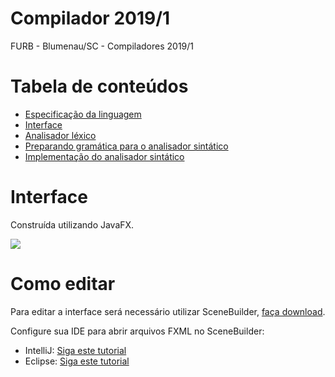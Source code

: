 # Compilador 2019/1
FURB - Blumenau/SC - Compiladores 2019/1

# Tabela de conteúdos
- [Especificação da linguagem](https://github.com/tiagoboeing/compiladores/wiki/Trabalho-1---Especifica%C3%A7%C3%A3o-dos-tokens-da-linguagem-2019.1)
- [Interface](https://github.com/tiagoboeing/compiladores/wiki/Trabalho---parte-1---Interface)
- [Analisador léxico](https://github.com/tiagoboeing/compiladores/wiki/Parte-2---Implementa%C3%A7%C3%A3o-do-analisador-l%C3%A9xico)
- [Preparando gramática para o analisador sintático](https://github.com/tiagoboeing/compiladores/wiki/Parte-3---Prepara%C3%A7%C3%A3o-da-linguagem-2019.1-para-implementa%C3%A7%C3%A3o-do-analisador-sint%C3%A1tico)
- [Implementação do analisador sintático](https://github.com/tiagoboeing/compiladores/wiki/Trabalho-final---parte-3---Implementa%C3%A7%C3%A3o-do-analisador-sint%C3%A1tico)

# Interface
Construída utilizando JavaFX.

![](https://i.snag.gy/ejH4zg.jpg)

# Como editar
Para editar a interface será necessário utilizar SceneBuilder, [faça download](https://gluonhq.com/products/scene-builder/).

Configure sua IDE para abrir arquivos FXML no SceneBuilder:
- IntelliJ: [Siga este tutorial](https://www.jetbrains.com/help/idea/opening-fxml-files-in-javafx-scene-builder.html)
- Eclipse: [Siga este tutorial](https://o7planning.org/en/10621/install-javafx-scene-builder-into-eclipse)
